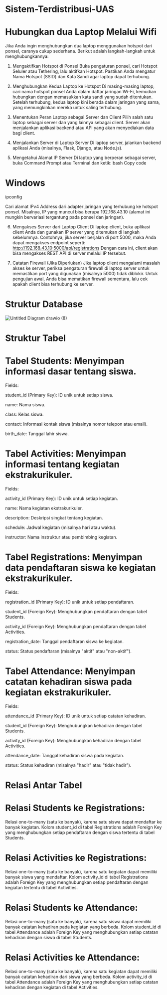 # Sistem-Terdistribusi-UAS

# Hubungkan dua Laptop Melalui Wifi

Jika Anda ingin menghubungkan dua laptop menggunakan hotspot dari ponsel, caranya cukup sederhana. Berikut adalah langkah-langkah untuk menghubungkannya:

1. Mengaktifkan Hotspot di Ponsel
Buka pengaturan ponsel, cari Hotspot Seluler atau Tethering, lalu aktifkan Hotspot.
Pastikan Anda mengatur Nama Hotspot (SSID) dan Kata Sandi agar laptop dapat terhubung.
2. Menghubungkan Kedua Laptop ke Hotspot
Di masing-masing laptop, cari nama hotspot ponsel Anda dalam daftar jaringan Wi-Fi, kemudian hubungkan dengan memasukkan kata sandi yang sudah ditentukan.
Setelah terhubung, kedua laptop kini berada dalam jaringan yang sama, yang memungkinkan mereka untuk saling terhubung.
3. Menentukan Peran Laptop sebagai Server dan Client
Pilih salah satu laptop sebagai server dan yang lainnya sebagai client.
Server akan menjalankan aplikasi backend atau API yang akan menyediakan data bagi client.
4. Menjalankan Server di Laptop Server
Di laptop server, jalankan backend aplikasi Anda (misalnya, Flask, Django, atau Node.js).

5. Mengetahui Alamat IP Server
Di laptop yang berperan sebagai server, buka Command Prompt atau Terminal dan ketik:
bash
Copy code
# Windows
ipconfig

Cari alamat IPv4 Address dari adapter jaringan yang terhubung ke hotspot ponsel. Misalnya, IP yang muncul bisa berupa 192.168.43.10 (alamat ini mungkin bervariasi tergantung pada ponsel dan jaringan).

6. Mengakses Server dari Laptop Client
Di laptop client, buka aplikasi client Anda dan gunakan IP server yang ditemukan di langkah sebelumnya.
Contohnya, jika server berjalan di port 5000, maka Anda dapat mengakses endpoint seperti:
http://192.168.43.10:5000/api/registrations
Dengan cara ini, client akan bisa mengakses REST API di server melalui IP tersebut.

7. Catatan Firewall (Jika Diperlukan)
Jika laptop client mengalami masalah akses ke server, periksa pengaturan firewall di laptop server untuk memastikan port yang digunakan (misalnya 5000) tidak diblokir.
Untuk pengujian awal, Anda bisa mematikan firewall sementara, lalu cek apakah client bisa terhubung ke server.

# Struktur Database
![Untitled Diagram drawio (8)](https://github.com/user-attachments/assets/02c1537e-b1db-4ff1-a220-5dca4a35ec69)

# Struktur Tabel
# Tabel Students: Menyimpan informasi dasar tentang siswa.

Fields:

student_id (Primary Key): ID unik untuk setiap siswa.

name: Nama siswa.

class: Kelas siswa.

contact: Informasi kontak siswa (misalnya nomor telepon atau email).

birth_date: Tanggal lahir siswa.

# Tabel Activities: Menyimpan informasi tentang kegiatan ekstrakurikuler.

Fields:

activity_id (Primary Key): ID unik untuk setiap kegiatan.

name: Nama kegiatan ekstrakurikuler.

description: Deskripsi singkat tentang kegiatan.

schedule: Jadwal kegiatan (misalnya hari atau waktu).

instructor: Nama instruktur atau pembimbing kegiatan.

# Tabel Registrations: Menyimpan data pendaftaran siswa ke kegiatan ekstrakurikuler.

Fields:

registration_id (Primary Key): ID unik untuk setiap pendaftaran.

student_id (Foreign Key): Menghubungkan pendaftaran dengan tabel Students.

activity_id (Foreign Key): Menghubungkan pendaftaran dengan tabel Activities.

registration_date: Tanggal pendaftaran siswa ke kegiatan.

status: Status pendaftaran (misalnya "aktif" atau "non-aktif").

# Tabel Attendance: Menyimpan catatan kehadiran siswa pada kegiatan ekstrakurikuler.

Fields:

attendance_id (Primary Key): ID unik untuk setiap catatan kehadiran.

student_id (Foreign Key): Menghubungkan kehadiran dengan tabel Students.

activity_id (Foreign Key): Menghubungkan kehadiran dengan tabel Activities.

attendance_date: Tanggal kehadiran siswa pada kegiatan.

status: Status kehadiran (misalnya "hadir" atau "tidak hadir").

# Relasi Antar Tabel
# Relasi Students ke Registrations: 
Relasi one-to-many (satu ke banyak), karena satu siswa dapat mendaftar ke banyak kegiatan. Kolom student_id di tabel Registrations adalah Foreign Key yang menghubungkan setiap pendaftaran dengan siswa tertentu di tabel Students.

# Relasi Activities ke Registrations: 
Relasi one-to-many (satu ke banyak), karena satu kegiatan dapat memiliki banyak siswa yang mendaftar. Kolom activity_id di tabel Registrations adalah Foreign Key yang menghubungkan setiap pendaftaran dengan kegiatan tertentu di tabel Activities.

# Relasi Students ke Attendance: 
Relasi one-to-many (satu ke banyak), karena satu siswa dapat memiliki banyak catatan kehadiran pada kegiatan yang berbeda. Kolom student_id di tabel Attendance adalah Foreign Key yang menghubungkan setiap catatan kehadiran dengan siswa di tabel Students.

# Relasi Activities ke Attendance: 
Relasi one-to-many (satu ke banyak), karena satu kegiatan dapat memiliki banyak catatan kehadiran dari siswa yang berbeda. Kolom activity_id di tabel Attendance adalah Foreign Key yang menghubungkan setiap catatan kehadiran dengan kegiatan di tabel Activities.

